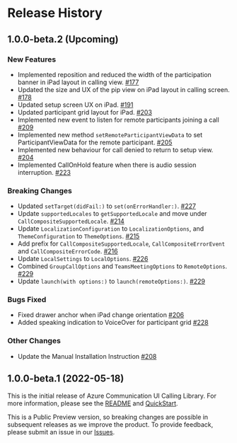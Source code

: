 # Release History
## 1.0.0-beta.2 (Upcoming)
### New Features
- Implemented reposition and reduced the width of the participation banner in iPad layout in calling view. [#177](https://github.com/Azure/communication-ui-library-ios/pull/177)
- Updated the size and UX of the pip view on iPad layout in calling screen. [#178](https://github.com/Azure/communication-ui-library-ios/pull/178)
- Updated setup screen UX on iPad. [#191](https://github.com/Azure/communication-ui-library-ios/pull/191)
- Updated participant grid layout for iPad. [#203](https://github.com/Azure/communication-ui-library-ios/pull/203)
- Implemented new event to listen for remote participants joining a call [#209](https://github.com/Azure/communication-ui-library-ios/pull/209)
- Implemented new method `setRemoteParticipantViewData` to set ParticipantViewData for the remote participant. [#205](https://github.com/Azure/communication-ui-library-ios/pull/205)
- Implemented new behaviour for call denied to return to setup view. [#204](https://github.com/Azure/communication-ui-library-ios/pull/204)
- Implemented CallOnHold feature when there is audio session interruption. [#223](https://github.com/Azure/communication-ui-library-ios/pull/223)

### Breaking Changes
- Updated `setTarget(didFail:)` to `set(onErrorHandler:)`. [#227](https://github.com/Azure/communication-ui-library-ios/pull/227)
- Update `supportedLocales` to `getSupportedLocale` and move under `CallCompositeSupportedLocale`. [#214](https://github.com/Azure/communication-ui-library-ios/pull/214)
- Update `LocalizationConfiguration` to `LocalizationOptions`, and `ThemeConfiguration` to `ThemeOptions`. [#215](https://github.com/Azure/communication-ui-library-ios/pull/215)
- Add prefix for `CallCompositeSupportedLocale`, `CallCompositeErrorEvent` and `CallCompositeErrorCode`. [#216](https://github.com/Azure/communication-ui-library-ios/pull/216)
- Update `LocalSettings` to `LocalOptions`. [#226](https://github.com/Azure/communication-ui-library-ios/pull/226)
- Combined `GroupCallOptions` and `TeamsMeetingOptions` to `RemoteOptions`. [#229](https://github.com/Azure/communication-ui-library-ios/pull/229)
- Update `launch(with options:)` to `launch(remoteOptions:)`. [#229](https://github.com/Azure/communication-ui-library-ios/pull/229)

### Bugs Fixed
- Fixed drawer anchor when iPad change orientation [#206](https://github.com/Azure/communication-ui-library-ios/pull/206)
- Added speaking indication to VoiceOver for participant grid [#228](https://github.com/Azure/communication-ui-library-ios/pull/228)

### Other Changes
- Update the Manual Installation Instruction [#208](https://github.com/Azure/communication-ui-library-ios/pull/208)

## 1.0.0-beta.1 (2022-05-18)
This is the initial release of Azure Communication UI Calling Library. For more information, please see the [README](https://github.com/Azure/communication-ui-library-ios/blob/main/README.md) and [QuickStart](https://docs.microsoft.com/en-us/azure/communication-services/quickstarts/ui-library/get-started-call?tabs=kotlin&pivots=platform-ios).

This is a Public Preview version, so breaking changes are possible in subsequent releases as we improve the product. To provide feedback, please submit an issue in our [Issues](https://github.com/Azure/communication-ui-library-ios/issues).
